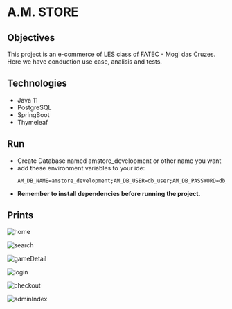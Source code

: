 # A.M. STORE

## Objectives

This project is an e-commerce of LES class of FATEC - Mogi das Cruzes. Here we have conduction use case, analisis and tests.

## Technologies

- Java 11
- PostgreSQL
- SpringBoot
- Thymeleaf

## Run

- Create Database named amstore_development or other name you want
- add these environment variables to your ide:
  ```
  AM_DB_NAME=amstore_development;AM_DB_USER=db_user;AM_DB_PASSWORD=db_password
  ```
- **Remember to install dependencies before running the project.**

## Prints

![home](https://github.com/MateusFaria-TGG/am-store/blob/main/readmeImages/home.png)

![search](https://github.com/MateusFaria-TGG/am-store/blob/main/readmeImages/search.png)

![gameDetail](https://github.com/MateusFaria-TGG/am-store/blob/main/readmeImages/gameDetail.png)

![login](https://github.com/MateusFaria-TGG/am-store/blob/main/readmeImages/login.png)

![checkout](https://github.com/MateusFaria-TGG/am-store/blob/main/readmeImages/checkout.png)

![adminIndex](https://github.com/MateusFaria-TGG/am-store/blob/main/readmeImages/adminIndex.png)